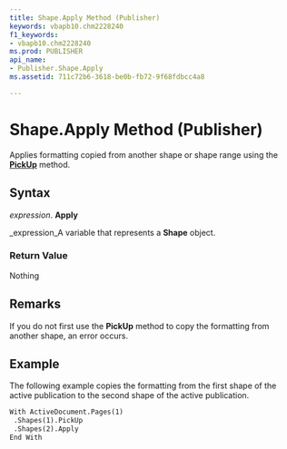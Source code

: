 ```yaml
---
title: Shape.Apply Method (Publisher)
keywords: vbapb10.chm2228240
f1_keywords:
- vbapb10.chm2228240
ms.prod: PUBLISHER
api_name:
- Publisher.Shape.Apply
ms.assetid: 711c72b6-3618-be0b-fb72-9f68fdbcc4a8

---
```



# Shape.Apply Method (Publisher)

Applies formatting copied from another shape or shape range using the  **[PickUp](shape.pickup-method-publisher.md)** method.


## Syntax

 _expression_. **Apply**

 _expression_A variable that represents a  **Shape** object.


### Return Value

Nothing


## Remarks

If you do not first use the  **PickUp** method to copy the formatting from another shape, an error occurs.


## Example

The following example copies the formatting from the first shape of the active publication to the second shape of the active publication.


```vb
With ActiveDocument.Pages(1) 
 .Shapes(1).PickUp 
 .Shapes(2).Apply 
End With 

```


